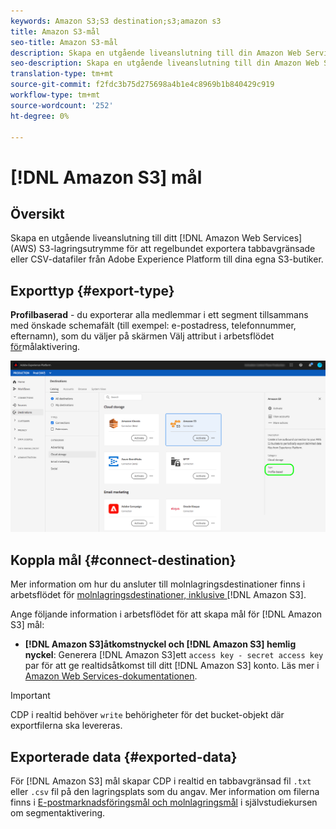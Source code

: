 ```yaml
---
keywords: Amazon S3;S3 destination;s3;amazon s3
title: Amazon S3-mål
seo-title: Amazon S3-mål
description: Skapa en utgående liveanslutning till din Amazon Web Services (AWS) S3-lagring för att regelbundet exportera tabbavgränsade filer eller CSV-datafiler från Adobe Experience Platform till dina egna S3-butiker.
seo-description: Skapa en utgående liveanslutning till din Amazon Web Services (AWS) S3-lagring för att regelbundet exportera tabbavgränsade filer eller CSV-datafiler från Adobe Experience Platform till dina egna S3-butiker.
translation-type: tm+mt
source-git-commit: f2fdc3b75d275698a4b1e4c8969b1b840429c919
workflow-type: tm+mt
source-wordcount: '252'
ht-degree: 0%

---
```



# [!DNL Amazon S3] mål

## Översikt

Skapa en utgående liveanslutning till ditt [!DNL Amazon Web Services] (AWS) S3-lagringsutrymme för att regelbundet exportera tabbavgränsade eller CSV-datafiler från Adobe Experience Platform till dina egna S3-butiker.

## Exporttyp {#export-type}

**Profilbaserad** - du exporterar alla medlemmar i ett segment tillsammans med önskade schemafält (till exempel: e-postadress, telefonnummer, efternamn), som du väljer på skärmen Välj attribut i arbetsflödet [för](../../ui/activate-destinations.md#select-attributes)målaktivering.

![Profilbaserad export av Amazon S3](../../assets/catalog/cloud-storage/amazon-s3/catalog.png)

## Koppla mål {#connect-destination}

Mer information om hur du ansluter till molnlagringsdestinationer finns i arbetsflödet för [molnlagringsdestinationer, inklusive ](./workflow.md) [!DNL Amazon S3].

Ange följande information i arbetsflödet för att skapa mål för [!DNL Amazon S3] mål:

* **[!DNL Amazon S3]åtkomstnyckel och [!DNL Amazon S3] hemlig nyckel**: Generera [!DNL Amazon S3]ett `access key - secret access key` par för att ge realtidsåtkomst till ditt [!DNL Amazon S3] konto. Läs mer i [Amazon Web Services-dokumentationen](https://docs.aws.amazon.com/IAM/latest/UserGuide/id_credentials_access-keys.html).

>[!IMPORTANT]
>
>CDP i realtid behöver `write` behörigheter för det bucket-objekt där exportfilerna ska levereras.

## Exporterade data {#exported-data}

För [!DNL Amazon S3] mål skapar CDP i realtid en tabbavgränsad fil `.txt` eller `.csv` fil på den lagringsplats som du angav. Mer information om filerna finns i [E-postmarknadsföringsmål och molnlagringsmål](../../ui/activate-destinations.md#esp-and-cloud-storage) i självstudiekursen om segmentaktivering.

